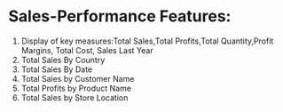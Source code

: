 # Sales-Performance Features:
1. Display of key measures:Total Sales,Total Profits,Total Quantity,Profit Margins, Total Cost, Sales Last Year
2. Total Sales By Country
3. Total Sales By Date
4. Total Sales by Customer Name
5. Total Profits by Product Name
6. Total Sales by Store Location
